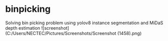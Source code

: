 # binpicking
Solving bin picking problem using yolov8 instance segmentation and MiDaS depth estimation
![screenshot](C:/Users/NECTEC/Pictures/Screenshots/Screenshot (1458).png)
